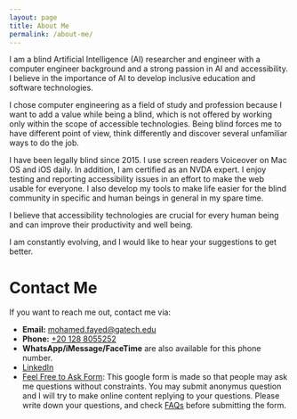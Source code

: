 ```yaml
---
layout: page
title: About Me
permalink: /about-me/
---
```


I am a blind Artificial Intelligence (AI) researcher and engineer with a computer engineer background and a strong passion in AI and accessibility. I believe in the importance of AI to develop inclusive education and software technologies.

I chose computer engineering as a field of study and profession because I want to add a value while being a blind, which is not offered by working only within the scope of accessible technologies.   Being blind forces me to have different point of view, think differently and discover several unfamiliar ways to do the job.

I have been legally blind since 2015. I use screen readers Voiceover on Mac OS and iOS daily. In addition, I am certified  as an NVDA expert. I enjoy testing and reporting accessibility issues in an effort to make the web usable for everyone. I also develop my tools to make life easier for the blind community in specific and human beings in general in my spare time.

I believe that accessibility technologies are crucial for every human being and can improve their productivity and well being.

I am constantly evolving, and I would like to hear your suggestions to get better.

# Contact Me

If you want to reach me out, contact me via:

- **Email:** [mohamed.fayed@gatech.edu](mailto:mohamed.fayed@gatech.edu)
- **Phone:** [+20 128 8055252](tel:+201288055252)
- **WhatsApp/iMessage/FaceTime** are also available for this phone number.
- [LinkedIn](https://www.linkedin.com/in/mohamed-fayed-676481111/)
- [Feel Free to Ask Form](https://docs.google.com/forms/d/e/1FAIpQLSdUC1lOM3vhnBrSVzWlRDP7FcndQII0OtE4nEG8UQnv0yQNmg/viewform?usp=sf_link): This google form is made so that people may ask me questions without constraints. You may submit anonymus question and I will try to make online content replying to your questions. Please write down your questions, and check [FAQs](/faqs.html) before submitting the form.

